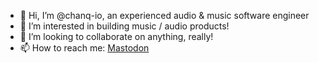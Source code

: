 - 👋 Hi, I’m @chanq-io, an experienced audio & music software engineer
- 👀 I’m interested in building music / audio products!
- 💞️ I’m looking to collaborate on anything, really!
- 📫 How to reach me: <a rel="me" href="https://hachyderm.io/@snnbrr">Mastodon</a>

<!---
chanq-io/chanq-io is a ✨ special ✨ repository because its `README.md` (this file) appears on your GitHub profile.
You can click the Preview link to take a look at your changes.
--->
